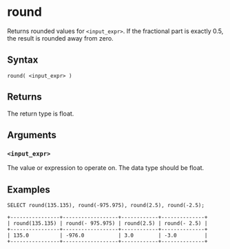 # round

Returns rounded values for `<input_expr>`. If the fractional part is exactly 0.5, the result is rounded away from zero.

## Syntax

```scopeql
round( <input_expr> )
```

## Returns

The return type is float.

## Arguments

### `<input_expr>`

The value or expression to operate on. The data type should be float.

## Examples

```scopeql
SELECT round(135.135), round(-975.975), round(2.5), round(-2.5);
```

```
+----------------+------------------+------------+--------------+
| round(135.135) | round(- 975.975) | round(2.5) | round(- 2.5) |
+----------------+------------------+------------+--------------+
| 135.0          | -976.0           | 3.0        | -3.0         |
+----------------+------------------+------------+--------------+
```
